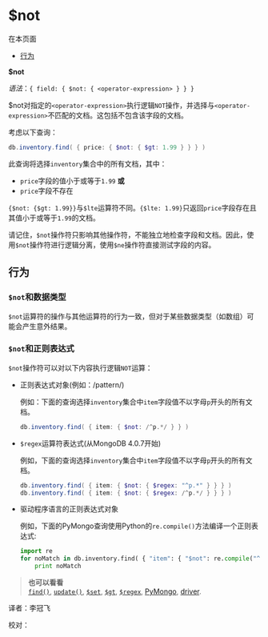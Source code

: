 # [ ](#)$not

[]()

在本页面

* [行为](#behavior)

**$not**

*语法*：`{ field: { $not: { <operator-expression> } } }`

$not对指定的`<operator-expression>`执行逻辑`NOT`操作，并选择与`<operator-expression>`不匹配的文档。这包括不包含该字段的文档。

考虑以下查询：

```powershell
db.inventory.find( { price: { $not: { $gt: 1.99 } } } )
```

此查询将选择`inventory`集合中的所有文档，其中：

- `price`字段的值小于或等于`1.99` **或**
- `price`字段不存在

`{$not: {$gt: 1.99}}`与`$lte`运算符不同。`{$lte: 1.99}`只返回`price`字段存在且其值小于或等于`1.99`的文档。

请记住，`$not`操作符只影响其他操作符，不能独立地检查字段和文档。因此，使用`$not`操作符进行逻辑分离，使用`$ne`操作符直接测试字段的内容。

## <span id="behavior">行为</span>

### `$not`和数据类型

`$not`运算符的操作与其他运算符的行为一致，但对于某些数据类型（如数组）可能会产生意外结果。

### `$not`和正则表达式

`$not`操作符可以对以下内容执行逻辑`NOT`运算：

* 正则表达式对象(例如：/pattern/)

  例如：下面的查询选择`inventory`集合中`item`字段值不以字母`p`开头的所有文档。

  ```powershell
  db.inventory.find( { item: { $not: /^p.*/ } } )
  ```

* `$regex`运算符表达式(从MongoDB 4.0.7开始)

  例如，下面的查询选择`inventory`集合中`item`字段值不以字母`p`开头的所有文档。

  ```powershell
  db.inventory.find( { item: { $not: { $regex: "^p.*" } } } )
  db.inventory.find( { item: { $not: { $regex: /^p.*/ } } } )
  ```

* 驱动程序语言的正则表达式对象

  例如，下面的PyMongo查询使用Python的`re.compile()`方法编译一个正则表达式:

  ```python
  import re
  for noMatch in db.inventory.find( { "item": { "$not": re.compile("^p.*") } } ):
      print noMatch
  ```

> **也可以看看**<br />
> [`find()`](), [`update()`](), [`$set`](), [`$gt`](), [`$regex`](), [PyMongo](), [driver]().



译者：李冠飞

校对：